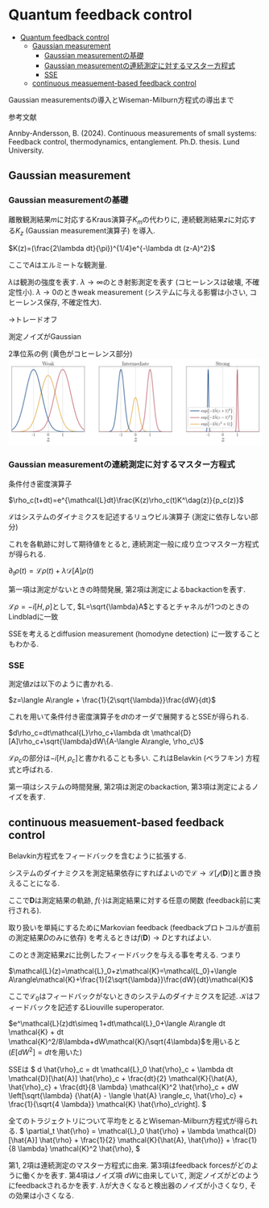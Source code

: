 <script type="text/x-mathjax-config">MathJax.Hub.Config({tex2jax:{inlineMath:[['\$','\$'],['\\(','\\)']],processEscapes:true},CommonHTML: {matchFontHeight:false}});</script> <script type="text/javascript" async src="https://cdnjs.cloudflare.com/ajax/libs/mathjax/2.7.1/MathJax.js?config=TeX-MML-AM_CHTML"></script>

# Quantum feedback control

- [Quantum feedback control](#quantum-feedback-control)
  - [Gaussian measurement](#gaussian-measurement)
    - [Gaussian measurementの基礎](#gaussian-measurementの基礎)
    - [Gaussian measurementの連続測定に対するマスター方程式](#gaussian-measurementの連続測定に対するマスター方程式)
    - [SSE](#sse)
  - [continuous measuement-based feedback control](#continuous-measuement-based-feedback-control)

Gaussian measurementsの導入とWiseman-Milburn方程式の導出まで

参考文献

Annby-Andersson, B. (2024). Continuous measurements of small systems: Feedback control, thermodynamics, entanglement. Ph.D. thesis. Lund University.

## Gaussian measurement

### Gaussian measurementの基礎

離散観測結果$m$に対応するKraus演算子$K_m$の代わりに, 連続観測結果$z$に対応する$K_z$ (Gaussian measurement演算子) を導入.

$K(z)=(\frac{2\lambda dt}{\pi})^{1/4}e^{-\lambda dt (z-A)^2}$

ここで$A$はエルミートな観測量.

$\lambda$は観測の強度を表す. $\lambda\rightarrow\infty$のとき射影測定を表す (コヒーレンスは破壊, 不確定性小). $\lambda\rightarrow 0$のときweak measurement (システムに与える影響は小さい, コヒーレンス保存, 不確定性大).

→トレードオフ

測定ノイズがGaussian

2準位系の例 (黄色がコヒーレンス部分)
![alt text](gaussian_measurement.png)

### Gaussian measurementの連続測定に対するマスター方程式

条件付き密度演算子

$\rho_c(t+dt)=e^{\mathcal{L}dt}\frac{K(z)\rho_c(t)K^\dag(z)}{p_c(z)}$

$\mathcal{L}$はシステムのダイナミクスを記述するリュウビル演算子 (測定に依存しない部分)

これを各軌跡に対して期待値をとると, 連続測定一般に成り立つマスター方程式が得られる.

$\partial_t\rho(t)=\mathcal{L}\rho(t)+\lambda \mathcal{D}[A]\rho(t)$

第一項は測定がないときの時間発展, 第2項は測定によるbackactionを表す.


$\mathcal{L}\rho=-i[H, \rho]$として, $L=\sqrt{\lambda}A$とするとチャネルが1つのときのLindbladに一致

SSEを考えるとdiffusion measurement (homodyne detection) に一致することもわかる.

### SSE

測定値$z$は以下のように書かれる.

$z=\langle A\rangle + \frac{1}{2\sqrt{\lambda}}\frac{dW}{dt}$

これを用いて条件付き密度演算子を$dt$のオーダで展開するとSSEが得られる.

$d\rho_c=dt\mathcal{L}\rho_c+\lambda dt \mathcal{D}[A]\rho_c+\sqrt{\lambda}dW\{A-\langle A\rangle, \rho_c\}$

$\mathcal{L}\rho_c$の部分は$-i[H, \rho_c]$と書かれることも多い. これはBelavkin (ベラフキン) 方程式と呼ばれる.

第一項はシステムの時間発展, 第2項は測定のbackaction, 第3項は測定によるノイズを表す.

## continuous measuement-based feedback control

Belavkin方程式をフィードバックを含むように拡張する.

システムのダイナミクスを測定結果依存にすればよいので$\mathcal{L}\rightarrow \mathcal{L[f(\boldsymbol{D})]}$と置き換えることになる.

ここで$\boldsymbol{D}$は測定結果の軌跡, $f(\cdot)$は測定結果に対する任意の関数 (feedback前に実行される).

取り扱いを単純にするためにMarkovian feedback (feedbackプロトコルが直前の測定結果$D$のみに依存) を考えるときは$f(\boldsymbol{D})\rightarrow D$とすればよい.

このとき測定結果$z$に比例したフィードバックを与える事を考える. つまり

$\mathcal{L}(z)=\mathcal{L}_0+z\mathcal{K}=\mathcal{L_0}+\langle A\rangle\mathcal{K}+\frac{1}{2\sqrt{\lambda}}\frac{dW}{dt}\mathcal{K}$

ここで$\mathcal{L}_0$はフィードバックがないときのシステムのダイナミクスを記述. $\mathcal{K}$はフィードバックを記述するLiouville superoperator.

$e^\mathcal{L}(z)dt\simeq 1+dt\mathcal{L}_0+\langle A\rangle dt \mathcal{K} + dt \mathcal{K}^2/8\lambda+dW\mathcal{K}/\sqrt{4\lambda}$を用いると ($E[dW^2]=dt$を用いた)

SSEは
$
d \hat{\rho}_c = dt \mathcal{L}_0 \hat{\rho}_c + \lambda dt \mathcal{D}[\hat{A}] \hat{\rho}_c + \frac{dt}{2} \mathcal{K}\{\hat{A}, \hat{\rho}_c\} + \frac{dt}{8 \lambda} \mathcal{K}^2 \hat{\rho}_c + dW \left[\sqrt{\lambda} \{\hat{A} - \langle \hat{A} \rangle_c, \hat{\rho}_c\} + \frac{1}{\sqrt{4 \lambda}} \mathcal{K} \hat{\rho}_c\right].
$

全てのトラジェクトリについて平均をとるとWiseman-Milburn方程式が得られる.
$
\partial_t \hat{\rho} = \mathcal{L}_0 \hat{\rho} + \lambda \mathcal{D}[\hat{A}] \hat{\rho} + \frac{1}{2} \mathcal{K}\{\hat{A}, \hat{\rho}\} + \frac{1}{8 \lambda} \mathcal{K}^2 \hat{\rho},
$

第1, 2項は連続測定のマスター方程式に由来. 第3項はfeedback forcesがどのように働くかを表す. 第4項はノイズ項 $dW$に由来していて, 測定ノイズがどのようにfeedbackされるかを表す. $\lambda$が大きくなると検出器のノイズが小さくなり, その効果は小さくなる.